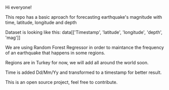 Hi everyone!

This repo has a basic aproach for forecasting earthquake's magnitude with time, latitude, longitude and depth

Dataset is looking like this:
data[['Timestamp', 'latitude', 'longitude', 'depth', 'mag']]

We are using Random Forest Regressor in order to maintance the frequency of an earthquake that happens in some regions. 

Regions are in Turkey for now, we will add all around the world soon. 

Time is added Dd/Mm/Yy and transformed to a timestamp for better result. 

This is an open source project, feel free to contribute.



